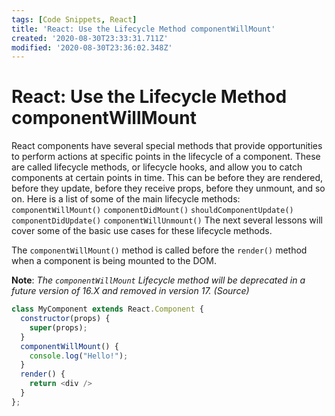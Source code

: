 ```yaml
---
tags: [Code Snippets, React]
title: 'React: Use the Lifecycle Method componentWillMount'
created: '2020-08-30T23:33:31.711Z'
modified: '2020-08-30T23:36:02.348Z'
---
```


React: Use the Lifecycle Method componentWillMount
==================================================

React components have several special methods that provide opportunities to perform actions at specific points in the lifecycle of a component. These are called lifecycle methods, or lifecycle hooks, and allow you to catch components at certain points in time. This can be before they are rendered, before they update, before they receive props, before they unmount, and so on. Here is a list of some of the main lifecycle methods: ```componentWillMount()``` ```componentDidMount()``` ```shouldComponentUpdate()``` ```componentDidUpdate()``` ```componentWillUnmount()``` The next several lessons will cover some of the basic use cases for these lifecycle methods.

The ```componentWillMount()``` method is called before the ```render()``` method when a component is being mounted to the DOM. 

**Note**: *The ```componentWillMount``` Lifecycle method will be deprecated in a future version of 16.X and removed in version 17. (Source)*

``` javascript
class MyComponent extends React.Component {
  constructor(props) {
    super(props);
  }
  componentWillMount() {
    console.log("Hello!");
  }
  render() {
    return <div />
  }
};

```
